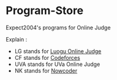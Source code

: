 # Program-Store
Expect2004's programs for Online Judge

Explain :

 - LG stands for [Luogu Online Judge](https://www.luogu.com.cn/)
 - CF stands for [Codeforces](codeforces.com)
 - UVA stands for UVa Online Judge
 - NK stands for [Nowcoder](https://ac.nowcoder.com/acm/home)
